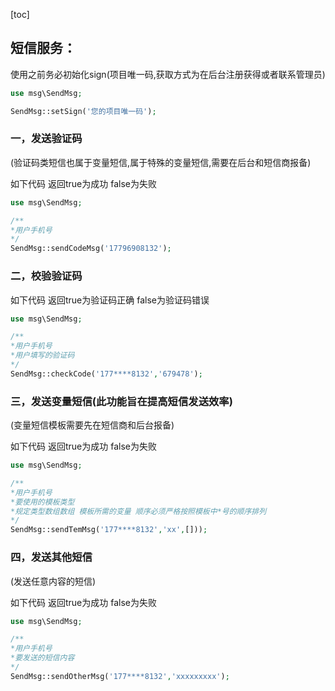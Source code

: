 [toc]
## 短信服务：

使用之前务必初始化sign(项目唯一码,获取方式为在后台注册获得或者联系管理员)

```php
use msg\SendMsg;

SendMsg::setSign('您的项目唯一码');
```

### 一，发送验证码 

(验证码类短信也属于变量短信,属于特殊的变量短信,需要在后台和短信商报备)

如下代码 返回true为成功 false为失败


```php
use msg\SendMsg;

/**
*用户手机号
*/
SendMsg::sendCodeMsg('17796908132');
```

### 二，校验验证码 

如下代码 返回true为验证码正确 false为验证码错误

```php
use msg\SendMsg;

/**
*用户手机号
*用户填写的验证码
*/
SendMsg::checkCode('177****8132','679478');
```


### 三，发送变量短信(此功能旨在提高短信发送效率)

(变量短信模板需要先在短信商和后台报备)

如下代码 返回true为成功 false为失败

```php
use msg\SendMsg;

/**
*用户手机号
*要使用的模板类型
*规定类型数组数组 模板所需的变量 顺序必须严格按照模板中*号的顺序排列
*/
SendMsg::sendTemMsg('177****8132','xx',[]));
```


### 四，发送其他短信

(发送任意内容的短信)

如下代码 返回true为成功 false为失败

```php
use msg\SendMsg;

/**
*用户手机号
*要发送的短信内容
*/
SendMsg::sendOtherMsg('177****8132','xxxxxxxxx');
```